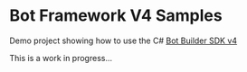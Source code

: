 # Bot Framework V4 Samples

Demo project showing how to use the C# [Bot Builder SDK v4](https://github.com/Microsoft/botbuilder-dotnet)

This is a work in progress...